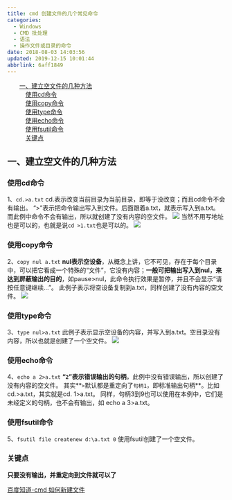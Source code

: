 ```yaml
---
title: cmd 创建文件的几个常见命令
categories: 
  - Windows
  - CMD 批处理
  - 语法
  - 操作文件或目录的命令
date: 2018-08-03 14:03:56
updated: 2019-12-15 10:01:44
abbrlink: 6aff1849
---
```

<div id='my_toc'><a href="/blog/6aff1849/#一、建立空文件的几种方法" class="header_2">一、建立空文件的几种方法</a><br><a href="/blog/6aff1849/#使用cd命令" class="header_3">使用cd命令</a><br><a href="/blog/6aff1849/#使用copy命令" class="header_3">使用copy命令</a><br><a href="/blog/6aff1849/#使用type命令" class="header_3">使用type命令</a><br><a href="/blog/6aff1849/#使用echo命令" class="header_3">使用echo命令</a><br><a href="/blog/6aff1849/#使用fsutil命令" class="header_3">使用fsutil命令</a><br><a href="/blog/6aff1849/#关键点" class="header_3">关键点</a><br></div>
<style>
    .header_1{
        margin-left: 1em;
    }
    .header_2{
        margin-left: 2em;
    }
    .header_3{
        margin-left: 3em;
    }
    .header_4{
        margin-left: 4em;
    }
    .header_5{
        margin-left: 5em;
    }
    .header_6{
        margin-left: 6em;
    }
</style>
<!--more-->
<script>if (navigator.platform.search('arm')==-1){document.getElementById('my_toc').style.display = 'none';}
var e,p = document.getElementsByTagName('p');while (p.length>0) {e = p[0];e.parentElement.removeChild(e);}
</script>

<!--end-->
## 一、建立空文件的几种方法 ##
### 使用cd命令 ###
1、`cd.>a.txt`
cd.表示改变当前目录为当前目录，即等于没改变；而且cd命令不会有输出。
“>”表示把命令输出写入到文件。后面跟着a.txt，就表示写入到a.txt。
而此例中命令不会有输出，所以就创建了没有内容的空文件。
![](https://i.imgur.com/jLjCU4z.png)
当然不用写地址也是可以的，也就是说`cd >1.txt`也是可以的。
![](https://i.imgur.com/s914p7I.png)
### 使用copy命令 ###
2、`copy nul a.txt`
**nul表示空设备**，从概念上讲，它不可见，存在于每个目录中，可以把它看成一个特殊的“文件”，它没有内容；**一般可把输出写入到nul，来达到屏蔽输出的目的**，如pause>nul，此命令执行效果是暂停，并且不会显示“请按任意键继续…”。
此例子表示将空设备复制到a.txt，同样创建了没有内容的空文件。
![](https://i.imgur.com/IMKmwSW.png)
### 使用type命令 ###
3、`type nul>a.txt`
此例子表示显示空设备的内容，并写入到a.txt。空目录没有内容，所以也就是创建了一个空文件。
![](https://i.imgur.com/gvC4DMB.png)
### 使用echo命令 ###
4、`echo a 2>a.txt`
**“`2`”表示错误输出的句柄**，此例中没有错误输出，所以创建了没有内容的空文件。
其实**`>`默认都是重定向了`句柄1`，即标准输出句柄**。比如cd.>a.txt，其实就是cd. 1>a.txt。
同样，句柄3到9也可以使用在本例中，它们是未经定义的句柄，也不会有输出，如
echo a 3>a.txt。
### 使用fsutil命令 ###
5、`fsutil file createnew d:\a.txt 0`
使用fsutil创建了一个空文件。
### 关键点 ###
**只要没有输出，并重定向到文件就可以了**

[百度知道-cmd 如何新建文件](https://zhidao.baidu.com/question/277563240.html)
